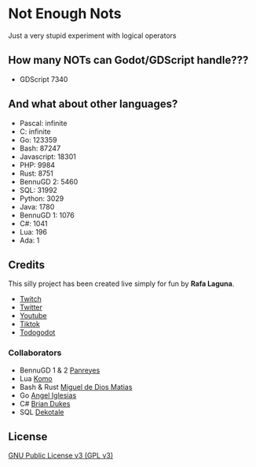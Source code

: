 # Not Enough Nots
Just a very stupid experiment with logical operators

## How many NOTs can Godot/GDScript handle???
 - GDScript 7340

## And what about other languages?
 - Pascal: infinite
 - C: infinite
 - Go: 123359
 - Bash: 87247
 - Javascript: 18301
 - PHP: 9984
 - Rust: 8751
 - BennuGD 2: 5460
 - SQL: 31992
 - Python: 3029
 - Java: 1780
 - BennuGD 1: 1076
 - C#: 1041
 - Lua: 196
 - Ada: 1

## Credits
This silly project has been created live simply for fun by **Rafa Laguna**.
- [Twitch](https://twitch.tv/rafalagoon)
- [Twitter](https://twitter.com/rafalagoon)
- [Youtube](https://youtube.com/@rafalagoon)
- [Tiktok](https://tiktok.com/@rafalagoon)
- [Todogodot](https://youtube.com/@todogodot)

### Collaborators
- BennuGD 1 & 2 [Panreyes](https://github.com/panreyes)
- Lua [Komo](https://github.com/cattokomo)
- Bash & Rust [Miguel de Dios Matias](https://github.com/mdtrooper)
- Go [Angel Iglesias](https://github.com/angiglesias)
- C# [Brian Dukes](https://github.com/bdukes)
- SQL [Dekotale](https://github.com/dekotale)

## License

[GNU Public License v3 (GPL v3)](LICENSE)
